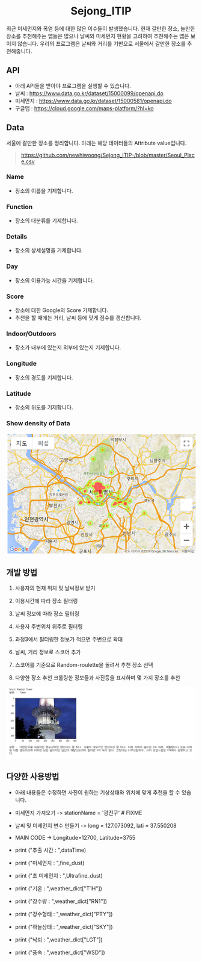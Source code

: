 <h1 align="center">Sejong_ITIP</h1>
최근 미세먼지와 폭염 등에 대한 많은 이슈들이 발생했습니다. 현재 갈만한 장소, 놀만한 장소를 추천해주는 앱들은 많으나 날씨와 미세먼지 현황을 고려하여 추천해주는 앱은 보이지 않습니다. 우리의 프로그램은 날씨와 거리를 기반으로 서울에서 갈만한 장소를 추천해줍니다.

## API
- 아래 API들을 받아야 프로그램을 실행할 수 있습니다.
- 날씨 : https://www.data.go.kr/dataset/15000099/openapi.do
- 미세먼지 : https://www.data.go.kr/dataset/15000581/openapi.do
- 구글맵 : https://cloud.google.com/maps-platform/?hl=ko

## Data
서울에 갈만한 장소를 정리합니다. 아래는 해당 데이터들의 Attribute value입니다.  
> https://github.com/newhiwoong/Sejong_ITIP-/blob/master/Seoul_Place.csv

### Name
- 장소의 이름을 기제합니다.

### Function
- 장소의 대분류를 기제합니다.

### Details
- 장소의 상세설명을 기제합니다.

### Day
- 장소의 이용가능 시간을 기제합니다.

### Score
- 장소에 대한 Google의 Score 기제합니다.
- 추천을 할 때에는 거리, 날씨 등에 맞게 점수를 갱신합니다.

### Indoor/Outdoors
- 장소가 내부에 있는지 외부에 있는지 기제합니다.

### Longitude
- 장소의 경도를 기제합니다.

### Latitude
- 장소의 위도를 기제합니다.

### Show density of Data  
![](image/map.PNG)


## 개발 방법
1. 사용자의 현재 위치 및 날씨정보 받기

2. 이용시간에 따라 장소 필터링

3. 날씨 정보에 따라 장소 필터링

4. 사용자 주변위치 위주로 필터링

5. 과정3에서 필터링한 정보가 적으면 주변으로 확대

6. 날씨, 거리 정보로 스코어 추가

7. 스코어를 기준으로 Random-roulette을 돌려서 추천 장소 선택

8. 다양한 장소 추천 크롤링한 정보들과 사진등을 표시하며 몇 가지 장소를 추천

![](image/result.PNG)

## 다양한 사용방법
- 아래 내용들은 수정하면 사진이 원하는 기상상태와 위치에 맞게 추천을 할 수 있습니다.

- 미세먼지 가져오기 -> stationName = '광진구' # FIXME
- 날씨 및 미세먼지 변수 만들기 -> long = 127.073092, lati = 37.550208 
- MAIN CODE -> Longitude=12700, Latitude=3755
- print ("추출 시간   : ",dataTime)
- print ("미세먼지    : ",fine_dust)
- print ("초 미세먼지 : ",Ultrafine_dust)
- print ("기온        : ",weather_dict["T1H"])
- print ("강수량      : ",weather_dict["RN1"])
- print ("강수형태    : ",weather_dict["PTY"])
- print ("하늘상태    : ",weather_dict["SKY"])
- print ("낙뢰        : ",weather_dict["LGT"])
- print ("풍속        : ",weather_dict["WSD"])